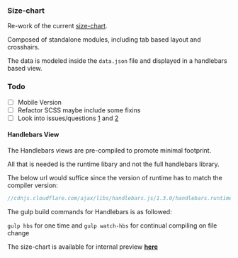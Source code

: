 ### Size-chart

Re-work of the current [size-chart](http://www.freepeople.com/size-chart).

Composed of standalone modules, including tab based layout and crosshairs.

The data is modeled inside the ```data.json``` file and displayed in a handlebars
based view.

### Todo

- [ ] Mobile Version
- [ ] Refactor SCSS maybe include some fixins
- [ ] Look into issues/questions [1](https://github.com/freepeople/sizechart/issues/1) and [2](https://github.com/freepeople/sizechart/issues/2)

#### Handlebars View
The Handlebars views are pre-compiled to promote minimal footprint.

All that is needed is the runtime libary and not the full handlebars library.

The below url would suffice since the version of runtime has to
match the compiler version:
```javascript
//cdnjs.cloudflare.com/ajax/libs/handlebars.js/1.3.0/handlebars.runtime.js
```

The gulp build commands for Handlebars is as followed:

``` gulp hbs ``` for one time and ```gulp watch-hbs``` for continual compiling
on file change


The size-chart is available for internal preview
[**here**](http://goo.gl/QQvMoJ)

